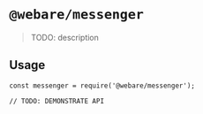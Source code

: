 # `@webare/messenger`

> TODO: description

## Usage

```
const messenger = require('@webare/messenger');

// TODO: DEMONSTRATE API
```
